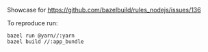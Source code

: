 Showcase for https://github.com/bazelbuild/rules_nodejs/issues/136

To reproduce run:
```
bazel run @yarn//:yarn
bazel build //:app_bundle
```
